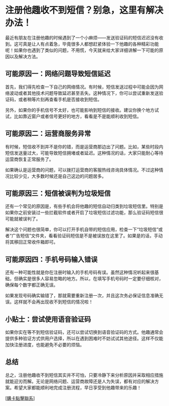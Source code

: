 # 注册他趣收不到短信？别急，这里有解决办法！

最近有朋友在注册他趣的时候遇到了一个小麻烦——发送验证码的短信迟迟没有收到。这可真是让人有点着急，毕竟很多人都想赶紧体验一下他趣的各种精彩功能呢！如果你也遇到了类似的问题，不用慌，今天就来给大家详细讲解一下可能的原因以及解决方法。

## 可能原因一：网络问题导致短信延迟

首先，我们得先检查一下自己的网络情况。有时候，短信发送过程中可能会因为网络波动或者其他技术问题导致延迟甚至丢失。这种情况下，你可以尝试重新发送验证码，或者稍等片刻再查看手机是否接收到短信。

另外，如果你的手机信号不太好，也可能影响到短信的接收。建议你换个地方试试，比如靠近窗户或者信号更好的地方，看看是不是能顺利收到短信。

## 可能原因二：运营商服务异常

有时候，短信收不到并不是你的错，而是运营商那边出了问题。比如，某些时段内短信发送量过大，可能导致短信拥堵或者延迟。这种情况的话，大家只能耐心等待运营商恢复正常服务了。

如果确认是运营商的问题，可以拨打运营商的客服热线咨询具体情况。不过这种情况比较少见，大多数时候还是自己这边的问题居多。

## 可能原因三：短信被误判为垃圾短信

还有一个常见的原因是，有些手机会将他趣的短信自动归类到垃圾短信里。特别是如果你之前安装过一些拦截软件或者开启了垃圾短信过滤功能，那么验证码短信很可能就被误判了。

解决这个问题也很简单，你可以打开手机自带的短信应用，检查一下“垃圾短信”或者“广告短信”文件夹，看看验证码短信是不是被误放在这里了。如果是的话，手动将其移回正常收件箱即可。

## 可能原因四：手机号码输入错误

还有一种可能性就是你在注册时输入的手机号码有误。虽然这种情况听起来很基础，但确实是很多人容易忽略的地方。所以，在填写手机号码时一定要仔细核对，确保每个数字都正确无误。

如果发现号码确实输错了，那就需要重新注册一次，并且这次务必保证信息准确无误。这样就不会再出现收不到短信的情况啦！

## 小贴士：尝试使用语音验证码

如果你实在等不到短信验证码，还可以尝试切换到语音验证码的方式。他趣通常会提供多种验证方式供用户选择，所以在遇到困难时不妨试试其他途径。这样不仅能加快注册进度，也能避免不必要的烦恼。

## 总结

总之，注册他趣收不到短信其实并不可怕，只要冷静下来分析原因并采取相应措施就能迎刃而解。无论是网络问题、运营商故障还是人为失误，都有对应的解决方案。希望大家都能顺利地完成注册流程，早日享受到他趣带来的乐趣！

[[購卡點擊聯系](https://t.me/s/esim1088)]